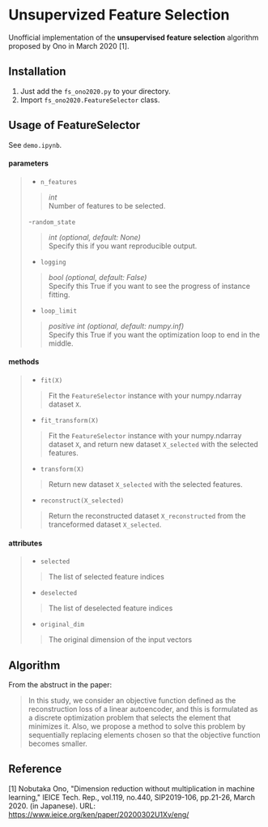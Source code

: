 # Unsupervized Feature Selection
Unofficial implementation of the **unsupervised feature selection** algorithm proposed by Ono in March 2020 [1].

## Installation
1. Just add the `fs_ono2020.py` to your directory.
2. Import `fs_ono2020.FeatureSelector` class.

## Usage of FeatureSelector
See `demo.ipynb`.

#### parameters

>- ```n_features```
>> *int*  
>> Number of features to be selected.
>
>-```random_state```
>> *int (optional, default: None)*  
>> Specify this if you want reproducible output.
>
>- ```logging```
>> *bool (optional, default: False)*  
>> Specify this True if you want to see the progress of instance fitting.
>
>- ```loop_limit```
>> *positive int (optional, default: numpy.inf)*  
>> Specify this True if you want the optimization loop to end in the middle.

#### methods

>- ```fit(X)```
>> Fit the `FeatureSelector` instance with your numpy.ndarray dataset `X`.
>
>- ```fit_transform(X)```
>> Fit the `FeatureSelector` instance with your numpy.ndarray dataset `X`, and return new dataset `X_selected` with the selected features.
>
>- ```transform(X)```
>> Return new dataset `X_selected` with the selected features.
>
>- ```reconstruct(X_selected)```
>> Return the reconstructed dataset `X_reconstructed` from the tranceformed dataset `X_selected`.

#### attributes

>- ```selected```
>> The list of selected feature indices
>
>- ```deselected```
>> The list of deselected feature indices
>
>- ```original_dim``` 
>> The original dimension of the input vectors


## Algorithm
From the abstruct in the paper:
> In this study, we consider an objective function defined as the reconstruction loss of a linear autoencoder, and this is formulated as a discrete optimization problem that selects the element that minimizes it. Also, we propose a method to solve this problem by sequentially replacing elements chosen so that the objective function becomes smaller.

## Reference
[1] Nobutaka Ono, "Dimension reduction without multiplication in machine learning,"
IEICE Tech. Rep., vol.119, no.440, SIP2019-106, pp.21-26, March 2020. (in Japanese).
URL: https://www.ieice.org/ken/paper/20200302U1Xv/eng/
